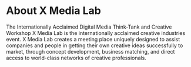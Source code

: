 # About X Media Lab

The Internationally Acclaimed Digital Media Think-Tank and Creative Workshop X Media Lab is the internationally acclaimed creative industries event. X Media Lab creates a meeting place uniquely designed to assist companies and people in getting their own creative ideas successfully to market, through concept development, business matching, and direct access to world-class networks of creative professionals.

